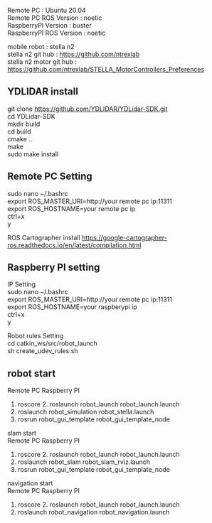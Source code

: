 Remote PC : Ubuntu 20.04</br>
Remote PC ROS Version : noetic</br>
RaspberryPI Version : buster</br>
RaspberryPI ROS Version : noetic</br>

mobile robot : stella n2</br>
stella n2 git hub : https://github.com/ntrexlab</br>
stella n2 motor git hub : https://github.com/ntrexlab/STELLA_MotorControllers_Preferences</br>

YDLIDAR install </br>
----------------------
git clone https://github.com/YDLIDAR/YDLidar-SDK.git</br>
cd YDLidar-SDK</br>
mkdir build</br>
cd build</br>
cmake ..</br>
make</br>
sudo make install</br>

Remote PC Setting</br>
------------------
sudo nano ~/.bashrc</br>
export ROS_MASTER_URI=http://your remote pc ip:11311</br>
export ROS_HOSTNAME=your remote pc ip</br>
ctrl+x</br>
y</br>

ROS Cartographer install
https://google-cartographer-ros.readthedocs.io/en/latest/compilation.html

Raspberry PI setting</br>
--------------------
IP Setting</br>
sudo nano ~/.bashrc</br>
export ROS_MASTER_URI=http://your remote pc ip:11311</br>
export ROS_HOSTNAME=your raspberypi ip</br>
ctrl+x</br>
y</br>

Robot rules Setting</br>
cd catkin_ws/src/robot_launch</br>
sh create_udev_rules.sh </br>

robot start</br>
-----------
Remote PC                                                 Raspberry PI</br>
1. roscore                                                2. roslaunch robot_launch robot_launch.launch</br>
3. roslaunch robot_simulation robot_stella.launch</br>
4. rosrun robot_gui_template robot_gui_template_node</br>

slam start</br>
Remote PC                                                 Raspberry PI</br>
1. roscore                                                2. roslaunch robot_launch robot_launch.launch</br>
3. roslaunch robot_slam robot_slam_rviz.launch</br>
4. rosrun robot_gui_template robot_gui_template_node</br>

navigation start</br>
Remote PC                                                 Raspberry PI</br>
1. roscore                                                2. roslaunch robot_launch robot_launch.launch</br>
3. roslaunch robot_navigation robot_navigation.launch</br>








